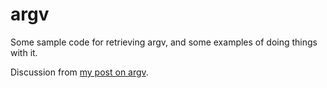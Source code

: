 # argv

Some sample code for retrieving argv, and some examples of doing things with it.

Discussion from [my post on argv](https://sanchda.github.io/2023/09/06/from-whence-argv.html).
